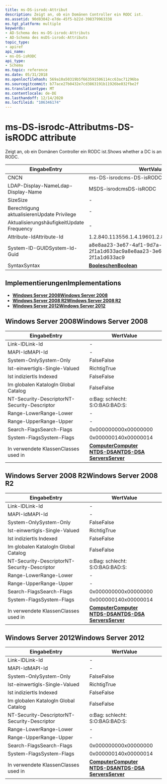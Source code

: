 ```yaml
---
title: ms-DS-isrodc-Attribut
description: Zeigt an, ob ein Domänen Controller ein RODC ist.
ms.assetid: 90d83042-e7de-45f5-b22d-398379963338
ms.tgt_platform: multiple
keywords:
- AD-Schema des ms-DS-isrodc-Attributs
- AD-Schema des msDS-isrodc-Attributs
topic_type:
- apiref
api_name:
- ms-DS-isRODC
api_type:
- Schema
ms.topic: reference
ms.date: 05/31/2018
ms.openlocfilehash: 569a10a50319b5f663591506114cc63ac71296ba
ms.sourcegitcommit: b77ace27b0432e7cd3863191b11926be032fbe2f
ms.translationtype: MT
ms.contentlocale: de-DE
ms.lasthandoff: 12/14/2020
ms.locfileid: "106346174"
---
```

# <a name="ms-ds-isrodc-attribute"></a><span data-ttu-id="774ea-105">ms-DS-isrodc-Attribut</span><span class="sxs-lookup"><span data-stu-id="774ea-105">ms-DS-isRODC attribute</span></span>

<span data-ttu-id="774ea-106">Zeigt an, ob ein Domänen Controller ein RODC ist.</span><span class="sxs-lookup"><span data-stu-id="774ea-106">Shows whether a DC is an RODC.</span></span>



| <span data-ttu-id="774ea-107">Eingabe</span><span class="sxs-lookup"><span data-stu-id="774ea-107">Entry</span></span> | <span data-ttu-id="774ea-108">Wert</span><span class="sxs-lookup"><span data-stu-id="774ea-108">Value</span></span> |
|-------------------|--------------------------------------|
| <span data-ttu-id="774ea-109">CN</span><span class="sxs-lookup"><span data-stu-id="774ea-109">CN</span></span>                | <span data-ttu-id="774ea-110">ms-DS-isrodc</span><span class="sxs-lookup"><span data-stu-id="774ea-110">ms-DS-isRODC</span></span>                         |
| <span data-ttu-id="774ea-111">LDAP-Display-Name</span><span class="sxs-lookup"><span data-stu-id="774ea-111">Ldap-Display-Name</span></span> | <span data-ttu-id="774ea-112">MSDS-isrodc</span><span class="sxs-lookup"><span data-stu-id="774ea-112">msDS-isRODC</span></span>                          |
| <span data-ttu-id="774ea-113">Size</span><span class="sxs-lookup"><span data-stu-id="774ea-113">Size</span></span>              | \-                                   |
| <span data-ttu-id="774ea-114">Berechtigung aktualisieren</span><span class="sxs-lookup"><span data-stu-id="774ea-114">Update Privilege</span></span>  | \-                                   |
| <span data-ttu-id="774ea-115">Aktualisierungshäufigkeit</span><span class="sxs-lookup"><span data-stu-id="774ea-115">Update Frequency</span></span>  | \-                                   |
| <span data-ttu-id="774ea-116">Attribute-Id</span><span class="sxs-lookup"><span data-stu-id="774ea-116">Attribute-Id</span></span>      | <span data-ttu-id="774ea-117">1.2.840.113556.1.4.1960</span><span class="sxs-lookup"><span data-stu-id="774ea-117">1.2.840.113556.1.4.1960</span></span>              |
| <span data-ttu-id="774ea-118">System-ID-GUID</span><span class="sxs-lookup"><span data-stu-id="774ea-118">System-Id-Guid</span></span>    | <span data-ttu-id="774ea-119">a8e8aa23-3e67-4af1-9d7a-2f1a1d633ac9</span><span class="sxs-lookup"><span data-stu-id="774ea-119">a8e8aa23-3e67-4af1-9d7a-2f1a1d633ac9</span></span> |
| <span data-ttu-id="774ea-120">Syntax</span><span class="sxs-lookup"><span data-stu-id="774ea-120">Syntax</span></span>            | [<span data-ttu-id="774ea-121">**Booleschen**</span><span class="sxs-lookup"><span data-stu-id="774ea-121">**Boolean**</span></span>](s-boolean.md)         |



## <a name="implementations"></a><span data-ttu-id="774ea-122">Implementierungen</span><span class="sxs-lookup"><span data-stu-id="774ea-122">Implementations</span></span>

-   [<span data-ttu-id="774ea-123">**Windows Server 2008**</span><span class="sxs-lookup"><span data-stu-id="774ea-123">**Windows Server 2008**</span></span>](#windows-server-2008)
-   [<span data-ttu-id="774ea-124">**Windows Server 2008 R2**</span><span class="sxs-lookup"><span data-stu-id="774ea-124">**Windows Server 2008 R2**</span></span>](#windows-server-2008-r2)
-   [<span data-ttu-id="774ea-125">**Windows Server 2012**</span><span class="sxs-lookup"><span data-stu-id="774ea-125">**Windows Server 2012**</span></span>](#windows-server-2012)

## <a name="windows-server-2008"></a><span data-ttu-id="774ea-126">Windows Server 2008</span><span class="sxs-lookup"><span data-stu-id="774ea-126">Windows Server 2008</span></span>



| <span data-ttu-id="774ea-127">Eingabe</span><span class="sxs-lookup"><span data-stu-id="774ea-127">Entry</span></span> | <span data-ttu-id="774ea-128">Wert</span><span class="sxs-lookup"><span data-stu-id="774ea-128">Value</span></span> |
|------------------------|--------------------------------------------------------------------------------------------------------------------------|
| <span data-ttu-id="774ea-129">Link-ID</span><span class="sxs-lookup"><span data-stu-id="774ea-129">Link-Id</span></span>                | \-                                                                                                                       |
| <span data-ttu-id="774ea-130">MAPI-Id</span><span class="sxs-lookup"><span data-stu-id="774ea-130">MAPI-Id</span></span>                | \-                                                                                                                       |
| <span data-ttu-id="774ea-131">System-Only</span><span class="sxs-lookup"><span data-stu-id="774ea-131">System-Only</span></span>            | <span data-ttu-id="774ea-132">False</span><span class="sxs-lookup"><span data-stu-id="774ea-132">False</span></span>                                                                                                                    |
| <span data-ttu-id="774ea-133">Ist-einwertig</span><span class="sxs-lookup"><span data-stu-id="774ea-133">Is-Single-Valued</span></span>       | <span data-ttu-id="774ea-134">Richtig</span><span class="sxs-lookup"><span data-stu-id="774ea-134">True</span></span>                                                                                                                     |
| <span data-ttu-id="774ea-135">Ist indiziert</span><span class="sxs-lookup"><span data-stu-id="774ea-135">Is Indexed</span></span>             | <span data-ttu-id="774ea-136">False</span><span class="sxs-lookup"><span data-stu-id="774ea-136">False</span></span>                                                                                                                    |
| <span data-ttu-id="774ea-137">Im globalen Katalog</span><span class="sxs-lookup"><span data-stu-id="774ea-137">In Global Catalog</span></span>      | <span data-ttu-id="774ea-138">False</span><span class="sxs-lookup"><span data-stu-id="774ea-138">False</span></span>                                                                                                                    |
| <span data-ttu-id="774ea-139">NT-Security-Descriptor</span><span class="sxs-lookup"><span data-stu-id="774ea-139">NT-Security-Descriptor</span></span> | <span data-ttu-id="774ea-140">o:Bag: schlecht: S:</span><span class="sxs-lookup"><span data-stu-id="774ea-140">O:BAG:BAD:S:</span></span>                                                                                                             |
| <span data-ttu-id="774ea-141">Range-Lower</span><span class="sxs-lookup"><span data-stu-id="774ea-141">Range-Lower</span></span>            | \-                                                                                                                       |
| <span data-ttu-id="774ea-142">Range-Upper</span><span class="sxs-lookup"><span data-stu-id="774ea-142">Range-Upper</span></span>            | \-                                                                                                                       |
| <span data-ttu-id="774ea-143">Search-Flags</span><span class="sxs-lookup"><span data-stu-id="774ea-143">Search-Flags</span></span>           | <span data-ttu-id="774ea-144">0x00000000</span><span class="sxs-lookup"><span data-stu-id="774ea-144">0x00000000</span></span>                                                                                                               |
| <span data-ttu-id="774ea-145">System-Flags</span><span class="sxs-lookup"><span data-stu-id="774ea-145">System-Flags</span></span>           | <span data-ttu-id="774ea-146">0x00000014</span><span class="sxs-lookup"><span data-stu-id="774ea-146">0x00000014</span></span>                                                                                                               |
| <span data-ttu-id="774ea-147">In verwendete Klassen</span><span class="sxs-lookup"><span data-stu-id="774ea-147">Classes used in</span></span>        | [<span data-ttu-id="774ea-148">**Computer**</span><span class="sxs-lookup"><span data-stu-id="774ea-148">**Computer**</span></span>](c-computer.md)<br/> [<span data-ttu-id="774ea-149">**NTDS-DSA**</span><span class="sxs-lookup"><span data-stu-id="774ea-149">**NTDS-DSA**</span></span>](c-ntdsdsa.md)<br/> [<span data-ttu-id="774ea-150">**Servers**</span><span class="sxs-lookup"><span data-stu-id="774ea-150">**Server**</span></span>](c-server.md)<br/> |



## <a name="windows-server-2008-r2"></a><span data-ttu-id="774ea-151">Windows Server 2008 R2</span><span class="sxs-lookup"><span data-stu-id="774ea-151">Windows Server 2008 R2</span></span>



| <span data-ttu-id="774ea-152">Eingabe</span><span class="sxs-lookup"><span data-stu-id="774ea-152">Entry</span></span> | <span data-ttu-id="774ea-153">Wert</span><span class="sxs-lookup"><span data-stu-id="774ea-153">Value</span></span> |
|------------------------|--------------------------------------------------------------------------------------------------------------------------|
| <span data-ttu-id="774ea-154">Link-ID</span><span class="sxs-lookup"><span data-stu-id="774ea-154">Link-Id</span></span>                | \-                                                                                                                       |
| <span data-ttu-id="774ea-155">MAPI-Id</span><span class="sxs-lookup"><span data-stu-id="774ea-155">MAPI-Id</span></span>                | \-                                                                                                                       |
| <span data-ttu-id="774ea-156">System-Only</span><span class="sxs-lookup"><span data-stu-id="774ea-156">System-Only</span></span>            | <span data-ttu-id="774ea-157">False</span><span class="sxs-lookup"><span data-stu-id="774ea-157">False</span></span>                                                                                                                    |
| <span data-ttu-id="774ea-158">Ist-einwertig</span><span class="sxs-lookup"><span data-stu-id="774ea-158">Is-Single-Valued</span></span>       | <span data-ttu-id="774ea-159">Richtig</span><span class="sxs-lookup"><span data-stu-id="774ea-159">True</span></span>                                                                                                                     |
| <span data-ttu-id="774ea-160">Ist indiziert</span><span class="sxs-lookup"><span data-stu-id="774ea-160">Is Indexed</span></span>             | <span data-ttu-id="774ea-161">False</span><span class="sxs-lookup"><span data-stu-id="774ea-161">False</span></span>                                                                                                                    |
| <span data-ttu-id="774ea-162">Im globalen Katalog</span><span class="sxs-lookup"><span data-stu-id="774ea-162">In Global Catalog</span></span>      | <span data-ttu-id="774ea-163">False</span><span class="sxs-lookup"><span data-stu-id="774ea-163">False</span></span>                                                                                                                    |
| <span data-ttu-id="774ea-164">NT-Security-Descriptor</span><span class="sxs-lookup"><span data-stu-id="774ea-164">NT-Security-Descriptor</span></span> | <span data-ttu-id="774ea-165">o:Bag: schlecht: S:</span><span class="sxs-lookup"><span data-stu-id="774ea-165">O:BAG:BAD:S:</span></span>                                                                                                             |
| <span data-ttu-id="774ea-166">Range-Lower</span><span class="sxs-lookup"><span data-stu-id="774ea-166">Range-Lower</span></span>            | \-                                                                                                                       |
| <span data-ttu-id="774ea-167">Range-Upper</span><span class="sxs-lookup"><span data-stu-id="774ea-167">Range-Upper</span></span>            | \-                                                                                                                       |
| <span data-ttu-id="774ea-168">Search-Flags</span><span class="sxs-lookup"><span data-stu-id="774ea-168">Search-Flags</span></span>           | <span data-ttu-id="774ea-169">0x00000000</span><span class="sxs-lookup"><span data-stu-id="774ea-169">0x00000000</span></span>                                                                                                               |
| <span data-ttu-id="774ea-170">System-Flags</span><span class="sxs-lookup"><span data-stu-id="774ea-170">System-Flags</span></span>           | <span data-ttu-id="774ea-171">0x00000014</span><span class="sxs-lookup"><span data-stu-id="774ea-171">0x00000014</span></span>                                                                                                               |
| <span data-ttu-id="774ea-172">In verwendete Klassen</span><span class="sxs-lookup"><span data-stu-id="774ea-172">Classes used in</span></span>        | [<span data-ttu-id="774ea-173">**Computer**</span><span class="sxs-lookup"><span data-stu-id="774ea-173">**Computer**</span></span>](c-computer.md)<br/> [<span data-ttu-id="774ea-174">**NTDS-DSA**</span><span class="sxs-lookup"><span data-stu-id="774ea-174">**NTDS-DSA**</span></span>](c-ntdsdsa.md)<br/> [<span data-ttu-id="774ea-175">**Servers**</span><span class="sxs-lookup"><span data-stu-id="774ea-175">**Server**</span></span>](c-server.md)<br/> |



## <a name="windows-server-2012"></a><span data-ttu-id="774ea-176">Windows Server 2012</span><span class="sxs-lookup"><span data-stu-id="774ea-176">Windows Server 2012</span></span>



| <span data-ttu-id="774ea-177">Eingabe</span><span class="sxs-lookup"><span data-stu-id="774ea-177">Entry</span></span> | <span data-ttu-id="774ea-178">Wert</span><span class="sxs-lookup"><span data-stu-id="774ea-178">Value</span></span> |
|------------------------|--------------------------------------------------------------------------------------------------------------------------|
| <span data-ttu-id="774ea-179">Link-ID</span><span class="sxs-lookup"><span data-stu-id="774ea-179">Link-Id</span></span>                | \-                                                                                                                       |
| <span data-ttu-id="774ea-180">MAPI-Id</span><span class="sxs-lookup"><span data-stu-id="774ea-180">MAPI-Id</span></span>                | \-                                                                                                                       |
| <span data-ttu-id="774ea-181">System-Only</span><span class="sxs-lookup"><span data-stu-id="774ea-181">System-Only</span></span>            | <span data-ttu-id="774ea-182">False</span><span class="sxs-lookup"><span data-stu-id="774ea-182">False</span></span>                                                                                                                    |
| <span data-ttu-id="774ea-183">Ist-einwertig</span><span class="sxs-lookup"><span data-stu-id="774ea-183">Is-Single-Valued</span></span>       | <span data-ttu-id="774ea-184">Richtig</span><span class="sxs-lookup"><span data-stu-id="774ea-184">True</span></span>                                                                                                                     |
| <span data-ttu-id="774ea-185">Ist indiziert</span><span class="sxs-lookup"><span data-stu-id="774ea-185">Is Indexed</span></span>             | <span data-ttu-id="774ea-186">False</span><span class="sxs-lookup"><span data-stu-id="774ea-186">False</span></span>                                                                                                                    |
| <span data-ttu-id="774ea-187">Im globalen Katalog</span><span class="sxs-lookup"><span data-stu-id="774ea-187">In Global Catalog</span></span>      | <span data-ttu-id="774ea-188">False</span><span class="sxs-lookup"><span data-stu-id="774ea-188">False</span></span>                                                                                                                    |
| <span data-ttu-id="774ea-189">NT-Security-Descriptor</span><span class="sxs-lookup"><span data-stu-id="774ea-189">NT-Security-Descriptor</span></span> | <span data-ttu-id="774ea-190">o:Bag: schlecht: S:</span><span class="sxs-lookup"><span data-stu-id="774ea-190">O:BAG:BAD:S:</span></span>                                                                                                             |
| <span data-ttu-id="774ea-191">Range-Lower</span><span class="sxs-lookup"><span data-stu-id="774ea-191">Range-Lower</span></span>            | \-                                                                                                                       |
| <span data-ttu-id="774ea-192">Range-Upper</span><span class="sxs-lookup"><span data-stu-id="774ea-192">Range-Upper</span></span>            | \-                                                                                                                       |
| <span data-ttu-id="774ea-193">Search-Flags</span><span class="sxs-lookup"><span data-stu-id="774ea-193">Search-Flags</span></span>           | <span data-ttu-id="774ea-194">0x00000000</span><span class="sxs-lookup"><span data-stu-id="774ea-194">0x00000000</span></span>                                                                                                               |
| <span data-ttu-id="774ea-195">System-Flags</span><span class="sxs-lookup"><span data-stu-id="774ea-195">System-Flags</span></span>           | <span data-ttu-id="774ea-196">0x00000014</span><span class="sxs-lookup"><span data-stu-id="774ea-196">0x00000014</span></span>                                                                                                               |
| <span data-ttu-id="774ea-197">In verwendete Klassen</span><span class="sxs-lookup"><span data-stu-id="774ea-197">Classes used in</span></span>        | [<span data-ttu-id="774ea-198">**Computer**</span><span class="sxs-lookup"><span data-stu-id="774ea-198">**Computer**</span></span>](c-computer.md)<br/> [<span data-ttu-id="774ea-199">**NTDS-DSA**</span><span class="sxs-lookup"><span data-stu-id="774ea-199">**NTDS-DSA**</span></span>](c-ntdsdsa.md)<br/> [<span data-ttu-id="774ea-200">**Servers**</span><span class="sxs-lookup"><span data-stu-id="774ea-200">**Server**</span></span>](c-server.md)<br/> |



 

 






